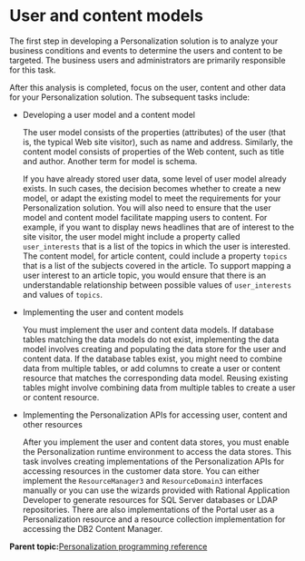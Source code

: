 # User and content models

The first step in developing a Personalization solution is to analyze your business conditions and events to determine the users and content to be targeted. The business users and administrators are primarily responsible for this task.

After this analysis is completed, focus on the user, content and other data for your Personalization solution. The subsequent tasks include:

-   Developing a user model and a content model

    The user model consists of the properties \(attributes\) of the user \(that is, the typical Web site visitor\), such as name and address. Similarly, the content model consists of properties of the Web content, such as title and author. Another term for model is schema.

    If you have already stored user data, some level of user model already exists. In such cases, the decision becomes whether to create a new model, or adapt the existing model to meet the requirements for your Personalization solution. You will also need to ensure that the user model and content model facilitate mapping users to content. For example, if you want to display news headlines that are of interest to the site visitor, the user model might include a property called `user_interests` that is a list of the topics in which the user is interested. The content model, for article content, could include a property `topics` that is a list of the subjects covered in the article. To support mapping a user interest to an article topic, you would ensure that there is an understandable relationship between possible values of `user_interests` and values of `topics`.

-   Implementing the user and content models

    You must implement the user and content data models. If database tables matching the data models do not exist, implementing the data model involves creating and populating the data store for the user and content data. If the database tables exist, you might need to combine data from multiple tables, or add columns to create a user or content resource that matches the corresponding data model. Reusing existing tables might involve combining data from multiple tables to create a user or content resource.

-   Implementing the Personalization APIs for accessing user, content and other resources

    After you implement the user and content data stores, you must enable the Personalization runtime environment to access the data stores. This task involves creating implementations of the Personalization APIs for accessing resources in the customer data store. You can either implement the `ResourceManager3` and `ResourceDomain3` interfaces manually or you can use the wizards provided with Rational Application Developer to generate resources for SQL Server databases or LDAP repositories. There are also implementations of the Portal user as a Personalization resource and a resource collection implementation for accessing the DB2 Content Manager.


**Parent topic:**[Personalization programming reference](../pzn/pzn_programming_reference.md)

